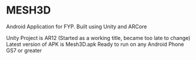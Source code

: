 # MESH3D
 Android Application for FYP.
 Built using Unity and ARCore
 
 Unity Project is AR12 (Started as a working title, became too late to change)
 Latest version of APK is Mesh3D.apk
 Ready to run on any Android Phone GS7 or greater
